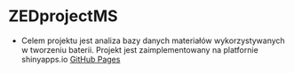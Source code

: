 # ZEDprojectMS
- Celem projektu jest analiza bazy danych materiałów wykorzystywanych w tworzeniu baterii.
Projekt jest zaimplementowany na platfornie shinyapps.io
[GitHub Pages](https://strzelba72.shinyapps.io/BatteryMaterialsProject/)
